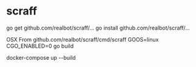 # scraff

go get github.com/realbot/scraff/...
go install github.com/realbot/scraff/...

OSX
From github.com/realbot/scraff/cmd/scraff
GOOS=linux CGO_ENABLED=0 go build


docker-compose up --build
